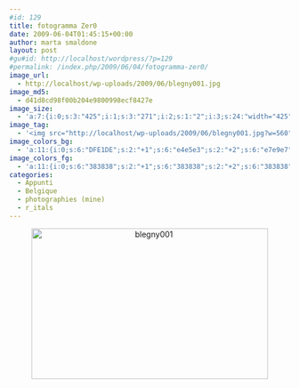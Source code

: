 ```yaml
---
#id: 129
title: fotogramma Zer0
date: 2009-06-04T01:45:15+00:00
author: marta smaldone
layout: post
#gu#id: http://localhost/wordpress/?p=129
#permalink: /index.php/2009/06/04/fotogramma-zer0/
image_url:
  - http://localhost/wp-uploads/2009/06/blegny001.jpg
image_md5:
  - d41d8cd98f00b204e9800998ecf8427e
image_size:
  - 'a:7:{i:0;s:3:"425";i:1;s:3:"271";i:2;s:1:"2";i:3;s:24:"width="425" height="271"";s:4:"bits";s:1:"8";s:8:"channels";s:1:"3";s:4:"mime";s:10:"image/jpeg";}'
image_tag:
  - '<img src="http://localhost/wp-uploads/2009/06/blegny001.jpg?w=560" class="size-full wp-image-128 aligncenter" title="blegny001"   alt="blegny001"    />'
image_colors_bg:
  - 'a:11:{i:0;s:6:"DFE1DE";s:2:"+1";s:6:"e4e5e3";s:2:"+2";s:6:"e7e9e7";s:2:"+3";s:6:"f0f1ef";s:2:"+4";s:6:"f7f7f7";s:2:"+5";s:6:"fcfdfc";i:-1;s:6:"bebfbd";i:-2;s:6:"a7a9a7";i:-3;s:6:"70716f";i:-4;s:6:"383838";i:-5;s:6:"161716";}'
image_colors_fg:
  - 'a:11:{i:0;s:6:"383838";s:2:"+1";s:6:"383838";s:2:"+2";s:6:"383838";s:2:"+3";s:6:"70716f";s:2:"+4";s:6:"70716f";s:2:"+5";s:6:"70716f";i:-1;s:6:"383838";i:-2;s:6:"000000";i:-3;s:6:"f0f1ef";i:-4;s:6:"dfe1de";i:-5;s:6:"dfe1de";}'
categories:
  - Appunti
  - Belgique
  - photographies (mine)
  - r_itals
---
```

<p style="text-align: center;">
  <img class="aligncenter size-full wp-image-3663" src="{{ site.url }}/images/uploads/2009/06/blegny001-1.jpg" alt="blegny001" width="425" height="271" srcset="{{ site.url }}/images/uploads/2009/06/blegny001-1.jpg 425w, {{ site.url }}/images/uploads/2009/06/blegny001-1-300x191.jpg 300w" sizes="(max-width: 425px) 100vw, 425px" />
</p>
